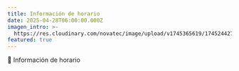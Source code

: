 ```yaml
---
title: Información de horario
date: 2025-04-28T06:00:00.000Z
imagen_intro: >-
  https://res.cloudinary.com/novatec/image/upload/v1745365619/1745244270837_njz3qs.jpg
featured: true
---
```


🔗 Información de horario
